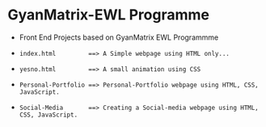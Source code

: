 # GyanMatrix-EWL Programme

- Front End Projects based on GyanMatrix EWL Programmme 

-     index.html         ==> A Simple webpage using HTML only... 
-     yesno.html         ==> A small animation using CSS
-     Personal-Portfolio ==> Personal-Portfolio webpage using HTML, CSS, JavaScript.
-     Social-Media       ==> Creating a Social-media webpage using HTML, CSS, JavaScript.
